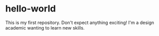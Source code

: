 # hello-world
This is my first repository. Don't expect anything exciting!
I'm a design academic wanting to learn new skills.
